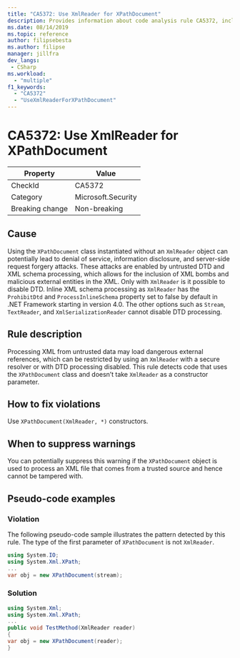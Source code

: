 ```yaml
---
title: "CA5372: Use XmlReader for XPathDocument"
description: Provides information about code analysis rule CA5372, including causes, how to fix violations, and when to suppress it.
ms.date: 08/14/2019
ms.topic: reference
author: filipsebesta
ms.author: filipse
manager: jillfra
dev_langs:
 - CSharp
ms.workload:
  - "multiple"
f1_keywords:
  - "CA5372"
  - "UseXmlReaderForXPathDocument"
---
```

# CA5372: Use XmlReader for XPathDocument

|Property|Value|
|-|-|
|CheckId|CA5372|
|Category|Microsoft.Security|
|Breaking change|Non-breaking|

## Cause

Using the `XPathDocument` class instantiated without an `XmlReader` object can potentially lead to denial of service, information disclosure, and server-side request forgery attacks. These attacks are enabled by untrusted DTD and XML schema processing, which allows for the inclusion of XML bombs and malicious external entities in the XML. Only with `XmlReader` is it possible to disable DTD. Inline XML schema processing as `XmlReader` has the `ProhibitDtd` and `ProcessInlineSchema` property set to false by default in .NET Framework starting in version 4.0. The  other options such as `Stream`, `TextReader`, and `XmlSerializationReader` cannot disable DTD processing.

## Rule description

Processing XML from untrusted data may load dangerous external references, which can be restricted by using an `XmlReader` with a secure resolver or with DTD processing disabled. This rule detects code that uses the `XPathDocument` class and doesn’t take `XmlReader` as a constructor parameter.

## How to fix violations

Use `XPathDocument(XmlReader, *)` constructors.

## When to suppress warnings

You can potentially suppress this warning if the `XPathDocument` object is used to process an XML file that comes from a trusted source and hence cannot be tampered with.

## Pseudo-code examples

### Violation

The following pseudo-code sample illustrates the pattern detected by this rule.
The type of the first parameter of `XPathDocument` is not `XmlReader`.

```csharp
using System.IO;
using System.Xml.XPath;
...
var obj = new XPathDocument(stream);
```

### Solution

```csharp
using System.Xml;
using System.Xml.XPath;
...
public void TestMethod(XmlReader reader)
{
var obj = new XPathDocument(reader);
}
```
